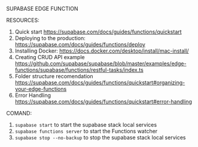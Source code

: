 SUPABASE EDGE FUNCTION

RESOURCES:

1. Quick start https://supabase.com/docs/guides/functions/quickstart
2. Deploying to the production: https://supabase.com/docs/guides/functions/deploy
3. Installing Docker: https://docs.docker.com/desktop/install/mac-install/
4. Creating CRUD API example https://github.com/supabase/supabase/blob/master/examples/edge-functions/supabase/functions/restful-tasks/index.ts
5. Folder structure recomendation https://supabase.com/docs/guides/functions/quickstart#organizing-your-edge-functions
6. Error Handling https://supabase.com/docs/guides/functions/quickstart#error-handling

COMAND:

1. `supabase start` to start the supabase stack local services
2. `supabase functions server` to start the Functions watcher
3. `supabase stop --no-backup` to stop the supabase stack local services
